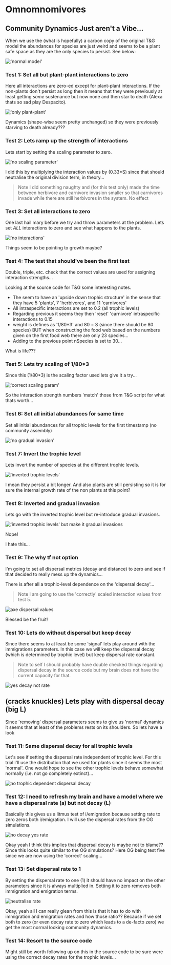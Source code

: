 # Omnomnomivores

## Community Dynamics Just aren't a Vibe...

When we use the (what is hopefully) a carbon copy of the original T&G model the
abundances for species are just weird and seems to be a plant safe space as they
are the only species to persist. See below:

!['normal model'](figures/diagnostics.png)

### Test 1: Set all but plant-plant interactions to zero

Here all interactions are zero-ed except for plant-plant interactions. If the
non-plants don't persist as long then it means that they were previously at
least getting _some_ sustenance but now none and then star to death (Alexa thats
so sad play Despacito).

!['only plant-plant'](figures/diagnostics_only_plant-plant.png)

Dynamics (shape-wise seem pretty unchanged) so they were previously starving to
death already???

### Test 2: Lets ramp up the strength of interactions

Lets start by setting the scaling parameter to zero.

!['no scaling parameter'](figures/diagnostics_no_scaling.png)

I did this by multiplying the interaction values by (0.33*S) since that should
neutralise the original division term, in theory...

> Note I did something naughty and (for this test only) made the time between
> herbivore and carnivore invasion smaller so that carnivores invade while there
> are still herbivores in the system. No effect

### Test 3: Set all interactions to zero

One last hail mary before we try and throw parameters at the problem. Lets set
_ALL_ interactions to zero and see what happens to the plants.

!['no interactions'](figures/diagnostics_no_interactions.png)

Things seem to be pointing to growth maybe?

### Test 4: The test that should've been the first test

Double, triple, etc. check that the correct values are used for assigning
interaction strengths...

Looking at the source code for T&G some interesting notes.

- The seem to have an 'upside down trophic structure' in the sense that they
  have 5 'plants', 7 'herbivores', and 11 'carnivores'
- All intraspecific interactions are set to 0.2 (all trophic levels)
- Regarding previous it seems they then 'reset' 'carnivore' intraspecific
  interactions to 0.15
- weight is defines as '1/80*3' and 80 = S (since there should be 80 species)
  BUT when constructing the food web based on the numbers given on the first
  food web there are only 23 species...  
- Adding to the previous point nSpecies is set to 30...

What is life???

### Test 5: Lets try scaling of 1/80*3

Since this (1/80*3) is the scaling factor used lets give it a try...

!['correct scaling param'](figures/diagnostics_correct_scaling.png)

So the interaction strength numbers 'match' those from T&G script for what thats
worth...

### Test 6: Set all initial abundances for same time

Set all initial abundances for all trophic levels for the first timestamp (no
community assembly)

!['no gradual invasion'](figures/diagnostics_same_init.png)

### Test 7: Invert the trophic level

Lets invert the number of species at the different trophic levels.

!['inverted trophic levels'](figures/diagnostics_inverted_trophic.png)

I mean they persist a bit longer. And also plants are still persisting so it is
for sure the internal growth rate of the non plants at this point?

### Test 8: Inverted and gradual invasion

Lets go with the inverted trophic level but re-introduce gradual invasions.

!['inverted trophic levels' but make it gradual invasions](figures/diagnostics_inverted_gradual.png)

Nope!

I hate this...

### Test 9: The why tf not option

I'm going to set all dispersal metrics (decay and distance) to zero and see if
that decided to really mess up the dynamics...

There is after all a trophic-level dependence on the 'dispersal decay'...

> Note I am going to use the 'correctly' scaled interaction values from test 5.

![axe dispersal values](figures/diagnostics_no_dispersal.png)

Blessed be the fruit!

### Test 10: Lets do without dispersal but keep decay

Since there seems to at least be some 'signal' lets play around with the
immigrations parameters. In this case we will keep the dispersal decay (which is
determined by trophic level) but keep dispersal rate constant.

> Note to self I should probably have double checked things regarding dispersal
> decay in the source code but my brain does not have the current capacity for
> that.

![yes decay not rate](figures/diagnostics_no_dispersal_yes_decay.png)

## (cracks knuckles) Lets play with dispersal decay (big L)

Since 'removing' dispersal parameters seems to give us 'normal' dynamics it
seems that at least of the problems rests on its shoulders. So lets have a look

### Test 11: Same dispersal decay for all trophic levels

Let's see if setting the dispersal rate independent of trophic level. For this
trial I'll use the distribution that we used for plants since it seems the most
'normal'. One would hope to see the other trophic levels behave somewhat
normally (i.e. not go completely extinct)...

![no trophic dependent dispersal decay](figures/diagnostics_no_trophic_dispersal.png)

### Test 12: I need to refresh my brain and have a model where we have a dispersal rate (a) but not decay (L)

Basically this gives us a litmus test of i/emigration because setting rate to
zero zeros both i/emigration. I will use the dispersal rates from the OG
simulations.

![no decay yes rate](figures/diagnostics_yes_rate_no_decay.png)

Okay yeah I think this implies that dispersal decay is maybe not to blame??
Since this looks quite similar to the OG simulations? Here OG being test five
since we are now using the 'correct' scaling...

### Test 13: Set dispersal rate to 1

By setting the dispersal rate to one (1) it should have no impact on the other
parameters since it is always multiplied in. Setting it to zero removes both
immigration and emigration terms.

![neutralise rate](figures/diagnostics_neutral_rate.png)

Okay, yeah all I can really glean from this is that it has to do with
immigration and emigration rates and how those ratio?? Because if we set both to
zero (or even decay rate to zero which leads to a de-facto zero) we get the most
normal looking community dynamics.

### Test 14: Resort to the source code

Might still be worth following up on this in the source code to be sure were
using the correct decay rates for the trophic levels...
